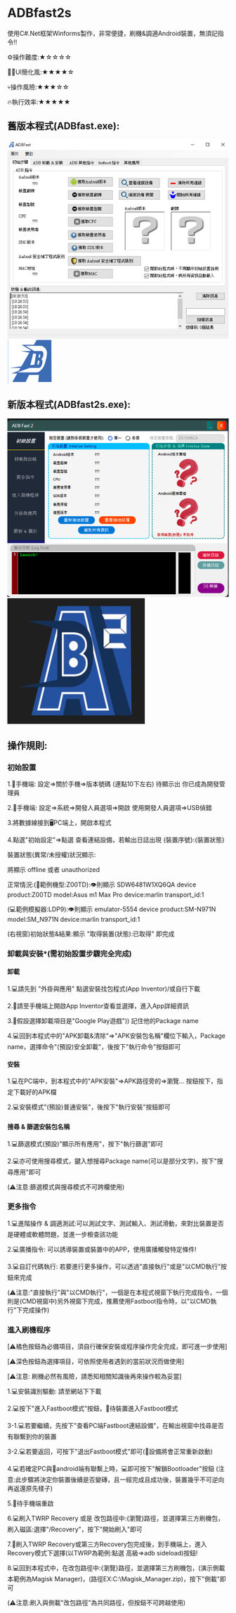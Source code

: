 # ADBfast2s
使用C#.Net框架Winforms製作，非常便捷，刷機&調適Android裝置，無須記指令!!

⚙️操作難度:★☆☆☆☆

🏳️‍🌈UI簡化風:★★★★☆

💀操作風險:★★★☆☆

🔥執行效率:★★★★★

## 舊版本程式(ADBfast.exe):
![shot_1](https://github.com/s104425108/ADBfast2/blob/main/old_ver_picA.png)
![shot_1](https://github.com/s104425108/ADBfast2/blob/main/ico_1.png)
## 新版本程式(ADBfast2s.exe):
![shot_1](https://github.com/s104425108/ADBfast2/blob/main/new_ver_picA.png)
![shot_1](https://github.com/s104425108/ADBfast2/blob/main/ico_2.jpg)

## 操作規則:

### 初始設置

1.📲手機端: 設定=>關於手機=>版本號碼 (連點10下左右) 待顯示出 你已成為開發管理員

2.📲手機端: 設定=>系統=>開發人員選項=>開啟 使用開發人員選項=>USB偵錯

3.將數據線接到🖥️PC端上，開啟本程式

4.點選"初始設定"=>點選 查看連結設備，若輸出日誌出現 {裝置序號}:{裝置狀態}

裝置狀態(異常/未授權)狀況顯示:

將顯示 offline 或者 unauthorized

正常情況:(📲範例機型:Z00TD):👁️則顯示 SDW6481W1XQ6QA   device product:Z00TD model:Asus m1 Max Pro device:marlin transport_id:1

(💻範例模擬器:LDP9):👁️則顯示 emulator-5554   device product:SM-N971N model:SM_N971N device:marlin transport_id:1

(右視窗)初始狀態&結果:顯示 "取得裝置(狀態):已取得" 即完成

### 卸載與安裝*(需初始設置步驟完全完成)

#### 卸載

1.💻請先到 "外掛與應用" 點選安裝找包程式(App Inventor)/或自行下載

2.📲請至手機端上開啟App Inventor查看並選擇，進入App詳細資訊

3.📲假設選擇卸載項目是"Google Play遊戲")) 記住他的Package name

4.💻回到本程式中的"APK卸載&清除"=>"APK安裝包名稱"欄位下輸入，Package name，選擇命令"(預設)安全卸載"，後按下"執行命令"按鈕即可

#### 安裝

1.💻在PC端中，到本程式中的"APK安裝"=>APK路徑旁的=>瀏覽... 按鈕按下，指定下載好的APK檔

2.💻安裝模式"(預設)普通安裝"，後按下"執行安裝"按鈕即可

#### 搜尋 & 篩選安裝包名稱

1.💻篩選模式(預設)"顯示所有應用"，按下"執行篩選"即可

2.💻亦可使用搜尋模式，鍵入想搜尋Package name(可以是部分文字)，按下"搜尋應用"即可

(⚠️注意:篩選模式與搜尋模式不可跨欄使用)

### 更多指令

1.💻進階操作 & 調適測試:可以測試文字、測試輸入、測試滑動，來對比裝置是否是硬體或軟體問題，並進一步檢查該功能

2.💻廣播指令: 可以誘導裝置或裝置中的APP，使用廣播觸發特定條件!

3.💻自訂代碼執行: 若要進行更多操作，可以透過"直接執行"或是"以CMD執行"按鈕來完成

(⚠️注意:"直接執行"與"以CMD執行"，一個是在本程式視窗下執行完成指令，一個則是(CMD視窗中)另外視窗下完成，推薦使用Fastboot指令時，以"以CMD執行"下完成操作)

### 進入刷機程序

[⚠️橘色按鈕為必備項目，須自行確保安裝或程序操作完全完成，即可進一步使用]

[⚠️深色按鈕為選擇項目，可依照使用者遇到的當前狀況而做使用]

[⚠️注意: 刷機必然有風險，請悉知相關知識後再來操作較為妥當]

1.💻安裝識別驅動: 請至網站下下載

2.💻按下"進入Fastboot模式"按鈕，📲待裝置進入Fastboot模式

3-1.💻若要繼續，先按下"查看PC端Fastboot連結設備"，在輸出視窗中找尋是否有聯繫到你的裝置

3-2.💻若要返回，可按下"退出Fastboot模式"即可(📲設備將會正常重新啟動)

4.💻若確定PC與📲android端有聯繫上時，💻即可按下"解鎖Bootloader"按鈕 (注意:此步驟將決定你裝置後續是否變磚，且一經完成且成功後，裝置幾乎不可逆向再返還原先樣子)

5.📲待手機端重啟

6.💻刷入TWRP Recovery 或是 改包路徑中:{瀏覽}路徑，並選擇第三方刷機包，刷入磁區:選擇"/Recovery"，按下"開始刷入"即可

7.📲刷入TWRP Recovery或第三方Recovery包完成後，到手機端上，進入Recovery模式下選擇(以TWRP為範例:點選 高級=>adb sideload)按鈕!

8.💻回到本程式中，在改包路徑中:{瀏覽}路徑，並選擇第三方刷機包，(演示側載本範例為Magisk Manager)，(路徑EX:C:\Magisk_Manager.zip)，按下"側載"即可

(⚠️注意:刷入與側載"改包路徑"為共同路徑，但按鈕不可跨越使用)
